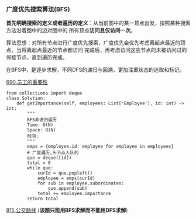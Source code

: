### 广度优先搜索算法(BFS)
**首先明确搜索的定义或者遍历的定义**：从当前图中的某一顶点出发，按照某种搜索方法沿着图中的边对图中的
所有顶点**访问且仅访问一次**。

算法思想：对所有节点进行广度优先搜索，广度优先会优先考虑离起点最近的顶点，当将离起点最近的节点都访问
完成后，再考虑访问这些节点的未被访问过的邻接节点，直到遍历完成。

在BFS中，是逐步求解，不同DFS的递归与回溯，更加注重状态的选取和标记。


[690.员工的重要性](https://leetcode-cn.com/problems/employee-importance/)

```
from collections import deque
class Solution:
    def getImportance(self, employees: List['Employee'], id: int) -> int:
        """
        BFS非递归遍历
        Time: O(N)
        Space: O(N)
        时间： 
        """
        emps = {employee.id: employee for employee in employees}
        # 广度遍历,头节点入队列
        que = deque([id])
        total = 0
        while que:
            curId = que.popleft()
            employee = emps[curId]
            for sub in employee.subordinates:
                que.append(sub) 
            total += employee.importance
        return total
```


[815.公交路线](https://leetcode-cn.com/problems/bus-routes/) (**该题只能用BFS求解而不能用DFS求解**)

